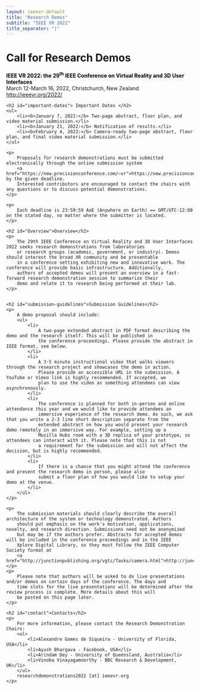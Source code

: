 ```yaml
---
layout: ieeevr-default
title: "Research Demos"
subtitle: "IEEE VR 2022"
title_separator: "|"
---
```


<div>
    <h1 id="cfp-demos">Call for Research Demos</h1>
    <p>
        <strong style="color: black">IEEE VR 2022: the 29<sup>th</sup> IEEE Conference on Virtual Reality and 3D User Interfaces</strong><br /> March 12-March 16, 2022, Christchurch, New Zealand
        <br />
        <a href="http://ieeevr.org/2022/">http://ieeevr.org/2022/</a>
    </p>

    <h2 id="important-dates"> Important Dates </h2>
    <ul>
        <li><b>January 7, 2022:</b> Two-page abstract, floor plan, and video material submission.</li>
        <li><b>January 21, 2022:</b> Notification of results.</li>
        <li><b>February 4, 2022:</b> Camera-ready two-page abstract, floor plan, and final video material submission.</li>
    </ul>

    <p>
        Proposals for research demonstrations must be submitted electronically through the online submission system 
        <a href="https://new.precisionconference.com/~vr">https://new.precisionconference.com/~vr</a> by the given deadline. 
        Interested contributors are encouraged to contact the chairs with any questions or to discuss potential demonstrations.
    </p>

    <p>
        Each deadline is 23:59:59 AoE (Anywhere on Earth) == GMT/UTC-12:00 on the stated day, no matter where the submitter is located.
    </p>

    <h2 id="Overview">Overview</h2>
    <p>
        The 29th IEEE Conference on Virtual Reality and 3D User Interfaces 2022 seeks research demonstrations from laboratories 
        or research groups (academic, government, or industry). Demos should interest the broad XR community and be presentable 
        in a conference setting exhibiting new and innovative work. The conference will provide basic infrastructure. Additionally,
        authors of accepted demos will present an overview in a fast-forward research demonstration session to summarize their 
        demo and relate it to research being performed at their lab.
    </p>


    <h2 id="submission-guidelines">Submission Guidelines</h2>
    <p>
        A demo proposal should include:
        <ul>
            <li>
                A two-page extended abstract in PDF format describing the demo and the research itself. This will be published in 
                the conference proceedings. Please provide the abstract in IEEE format, see below.
            </li>
            <li>
                A 3-5 minute instructional video that walks viewers through the research project and showcases the demo in action. 
                Please provide an accessible URL in the submission. A YouTube or Vimeo link is highly recommended. If accepted, we 
                plan to use the video as something attendees can view asynchronously.
            </li>
            <li>
                The conference is planned for both in-person and online attendance this year and we would like to provide attendees an 
                immersive experience of the research demo. As such, we ask that you write a 2-3 line short description separate from the 
                extended abstract on how you would present your research demo remotely in an immersive way. For example, setting up a 
                Mozilla Hubs room with a 3D replica of your prototype, so attendees can interact with it. Please note that this is not 
                a requirement for the submission and will not affect the decision, but is highly recommended.
            </li>
            <li>
                If there is a chance that you might attend the conference and present the research demo in person, please also 
                submit a floor plan of how you would like to setup your demo at the venue.
            </li>
        </ul>
    </p>

    <p>
        The submission materials should clearly describe the overall architecture of the system or technology demonstrated. Authors 
        should put emphasis on the work's motivation, applications, novelty, and research direction. Submissions need not be anonymized 
        but may be if the authors prefer. Abstracts for accepted demos will be included in the conference proceedings and in the IEEE 
        Xplore Digital Library, so they must follow the IEEE Computer Society format at 
        <a href="http://junctionpublishing.org/vgtc/Tasks/camera.html">http://junctionpublishing.org/vgtc/Tasks/camera.html</a>.
    </p>
    <p>
        Please note that authors will be asked to do live presentations and/or demos on certain days of the conference. The days and 
        time slots for the live presentations will be determined after the review process is complete. More details about this will 
        be posted on this page later.
    </p>

    <h2 id="contact">Contacts</h2>
    <p>
        For more information, please contact the Research Demonstration Chairs:
        <ul>
            <li>Alexandre Gomes de Siqueira - University of Florida, USA</li>
            <li>Ayush Bhargava - Facebook, USA</li>
            <li>Arindam Dey - University of Queensland, Australia</li>
            <li>Vinoba Vinayagamoorthy - BBC Research & Development, UK</li>
        </ul>
        researchdemonstrations2022 [at] ieeevr.org
    </p>
</div>
